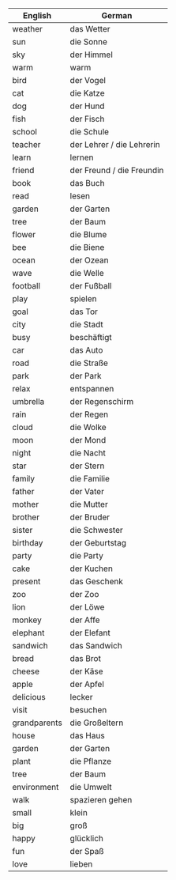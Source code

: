| English      | German                    |
| ------------ | ------------------------- |
| weather      | das Wetter                |
| sun          | die Sonne                 |
| sky          | der Himmel                |
| warm         | warm                      |
| bird         | der Vogel                 |
| cat          | die Katze                 |
| dog          | der Hund                  |
| fish         | der Fisch                 |
| school       | die Schule                |
| teacher      | der Lehrer / die Lehrerin |
| learn        | lernen                    |
| friend       | der Freund / die Freundin |
| book         | das Buch                  |
| read         | lesen                     |
| garden       | der Garten                |
| tree         | der Baum                  |
| flower       | die Blume                 |
| bee          | die Biene                 |
| ocean        | der Ozean                 |
| wave         | die Welle                 |
| football     | der Fußball               |
| play         | spielen                   |
| goal         | das Tor                   |
| city         | die Stadt                 |
| busy         | beschäftigt               |
| car          | das Auto                  |
| road         | die Straße                |
| park         | der Park                  |
| relax        | entspannen                |
| umbrella     | der Regenschirm           |
| rain         | der Regen                 |
| cloud        | die Wolke                 |
| moon         | der Mond                  |
| night        | die Nacht                 |
| star         | der Stern                 |
| family       | die Familie               |
| father       | der Vater                 |
| mother       | die Mutter                |
| brother      | der Bruder                |
| sister       | die Schwester             |
| birthday     | der Geburtstag            |
| party        | die Party                 |
| cake         | der Kuchen                |
| present      | das Geschenk              |
| zoo          | der Zoo                   |
| lion         | der Löwe                  |
| monkey       | der Affe                  |
| elephant     | der Elefant               |
| sandwich     | das Sandwich              |
| bread        | das Brot                  |
| cheese       | der Käse                  |
| apple        | der Apfel                 |
| delicious    | lecker                    |
| visit        | besuchen                  |
| grandparents | die Großeltern            |
| house        | das Haus                  |
| garden       | der Garten                |
| plant        | die Pflanze               |
| tree         | der Baum                  |
| environment  | die Umwelt                |
| walk         | spazieren gehen           |
| small        | klein                     |
| big          | groß                      |
| happy        | glücklich                 |
| fun          | der Spaß                  |
| love         | lieben                    |
